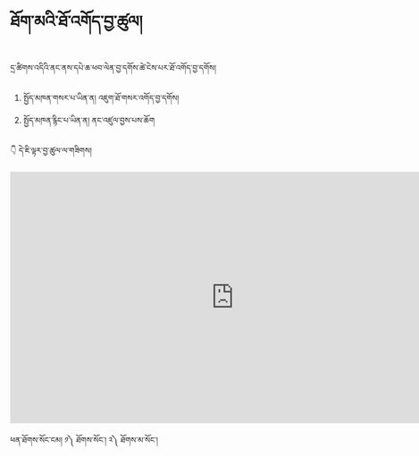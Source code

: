 #  ཐོག་མའི་ཐོ་འགོད་བྱ་ཚུལ།

དྲ་ཚིགས་འདིའི་ནང་ནས་དཔེ་ཆ་ཕབ་ལེན་བྱ་དགོས་ཚེ་ངེས་པར་ཐོ་འགོད་བྱ་དགོས། 
1. སྤྱོད་མཁན་གསར་པ་ཡིན་ན། འཇུག་ཐོ་གསར་འགོད་བྱ་དགོས།
2. སྤྱོད་མཁན་རྙིང་པ་ཡིན་ན། ནང་འཛུལ་བྱས་པས་ཆོག

👇 དེ་ཇི་ལྟར་བྱ་ཚུལ་ལ་གཟིགས།


<!-- ![800](images/000001.png) -->

<p align="center">
<iframe width="800" height="450" src="https://www.youtube.com/embed/4OQlODHrB_8" title="YouTube video player" frameborder="0" allow="accelerometer; autoplay; clipboard-write; encrypted-media; gyroscope; picture-in-picture" allowfullscreen></iframe>
</p>

ཕན་ཐོགས་སོང་ངམ། ༡༽ ཐོགས་སོང་། ༢༽ ཐོགས་མ་སོང་།

